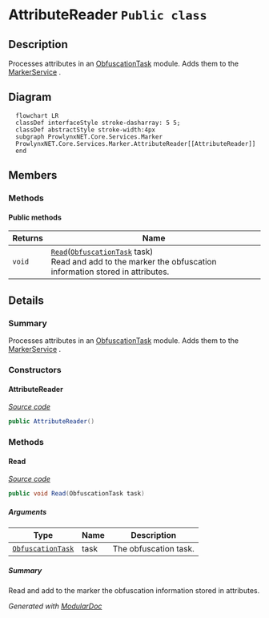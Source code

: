 # AttributeReader `Public class`

## Description
Processes attributes in an [ObfuscationTask](../../ObfuscationTask.md) module.
                Adds them to the [MarkerService](./MarkerService.md) .

## Diagram
```mermaid
  flowchart LR
  classDef interfaceStyle stroke-dasharray: 5 5;
  classDef abstractStyle stroke-width:4px
  subgraph ProwlynxNET.Core.Services.Marker
  ProwlynxNET.Core.Services.Marker.AttributeReader[[AttributeReader]]
  end
```

## Members
### Methods
#### Public  methods
| Returns | Name |
| --- | --- |
| `void` | [`Read`](#read)([`ObfuscationTask`](../../ObfuscationTask.md) task)<br>Read and add to the marker the obfuscation information stored in attributes. |

## Details
### Summary
Processes attributes in an [ObfuscationTask](../../ObfuscationTask.md) module.
                Adds them to the [MarkerService](./MarkerService.md) .

### Constructors
#### AttributeReader
[*Source code*](https://github.com///blob//ProwlynxNET.Core/Services/Marker/AttributeReader.cs#L23)
```csharp
public AttributeReader()
```

### Methods
#### Read
[*Source code*](https://github.com///blob//ProwlynxNET.Core/Services/Marker/AttributeReader.cs#L40)
```csharp
public void Read(ObfuscationTask task)
```
##### Arguments
| Type | Name | Description |
| --- | --- | --- |
| [`ObfuscationTask`](../../ObfuscationTask.md) | task | The obfuscation task. |

##### Summary
Read and add to the marker the obfuscation information stored in attributes.

*Generated with* [*ModularDoc*](https://github.com/hailstorm75/ModularDoc)
